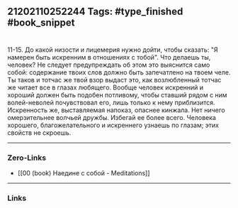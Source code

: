21202110252244
Tags: #type_finished #book_snippet 
---
# 

 11-15. До какой низости и лицемерия нужно дойти, чтобы сказать: "Я намерен быть искренним в отношениях с тобой". Что делаешь ты, человек? Не следует предупреждать об этом  это выяснится само собой: содержание твоих слов должно быть запечатлено на твоем челе. Ты таков  и тотчас же твой взор выдаст это, как возлюбленный тотчас же читает все в глазах любящего. Вообще человек искренний и хороший должен быть подобен потливому, чтобы ставший рядом с ним волей-неволей почувствовал его, лишь только к нему приблизится. Искренность же, выставляемая напоказ, опаснее кинжала. Нет ничего омерзительнее волчьей дружбы. Избегай ее более всего. Человека хорошего, благожелательного и искреннего  узнаешь по глазам; этих свойств не скроешь. 

---
### Zero-Links
 - [[00 (book) Наедине с собой - Meditations]]
---
### Links
